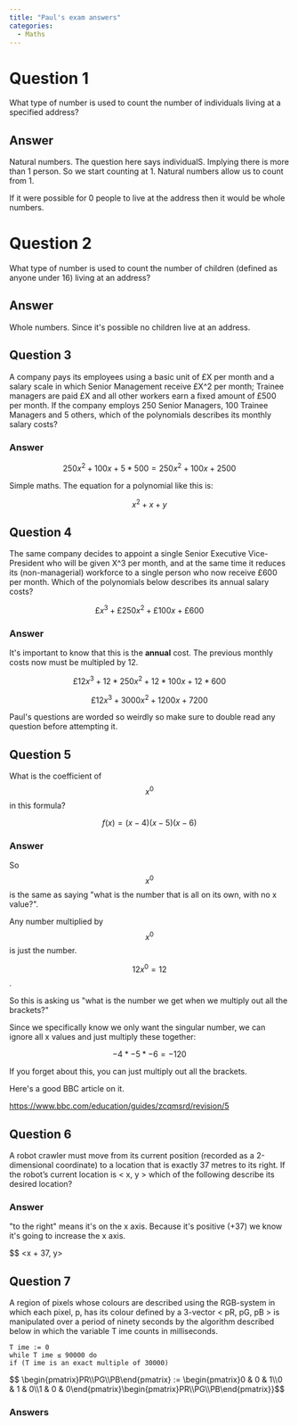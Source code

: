 ```yaml
---
title: "Paul's exam answers"
categories:
  - Maths
---
```


# Question 1

What type of number is used to count the number of individuals living at a specified address?

## Answer

Natural numbers. The question here says individualS. Implying there is more than 1 person. So we start counting at 1. Natural numbers allow us to count from 1.

If it were possible for 0 people to live at the address then it would be whole numbers.

# Question 2

What type of number is used to count the number of children (defined as anyone under 16) living at an address?

## Answer

Whole numbers. Since it's possible no children live at an address.

## Question 3

A company pays its employees using a basic unit of £X per month and a salary scale in which Senior
Management receive £X^2 per month; Trainee managers are paid £X and all other workers earn a fixed
amount of £500 per month. If the company employs 250 Senior Managers, 100 Trainee Managers and
5 others, which of the polynomials describes its monthly salary costs?

### Answer

$$ 250x^2 + 100x + 5 * 500 = 250x^2 + 100x + 2500 $$

Simple maths. The equation for a polynomial like this is:

$$ x^2 + x + y $$

## Question 4

The same company decides to appoint a single Senior Executive Vice-President who will be given
X^3 per month, and at the same time it reduces its (non-managerial) workforce to a single person who
now receive £600 per month. Which of the polynomials below describes its annual salary costs?

$$ £x^3 + £250x^2 + £100x + £600 $$
### Answer

It's important to know that this is the **annual** cost. The previous monthly costs now must be multipled by 12.

$$ £12x^3 + 12 * 250x^2 + 12 * 100x + 12 * 600 $$

$$ £12x^3 + 3000x^2 + 1200x + 7200 $$

Paul's questions are worded so weirdly so make sure to double read any question before attempting it.

## Question 5

What is the coefficient of $$x^0$$ in this formula?

$$f(x) = (x - 4)( x - 5)(x - 6)$$

### Answer

So $$x^0$$ is the same as saying "what is the number that is all on its own,  with no x value?".

Any number multiplied by $$x^0$$ is just the number.

$$ 12x^0 = 12$$.

So this is asking us "what is the number we get when we multiply out all the brackets?"

Since we specifically know we only want the singular number, we can ignore all x values and just multiply these together:

$$ -4 * -5 * -6 = -120$$

If you forget about this, you can just multiply out all the brackets.

Here's a good BBC article on it.

https://www.bbc.com/education/guides/zcqmsrd/revision/5

## Question 6

A robot crawler must move from its current position (recorded as a 2-dimensional coordinate) to a
location that is exactly 37 metres to its right. If the robot’s current location is < x, y > which of the
following describe its desired location?

### Answer

"to the right" means it's on the x axis. Because it's positive (+37) we know it's going to increase the x axis.

$$ <x + 37, y>

## Question 7

A region of pixels whose colours are described using the RGB-system in which each pixel, p, has its
colour defined by a 3-vector < pR, pG, pB > is manipulated over a period of ninety seconds by the
algorithm described below in which the variable T ime counts in milliseconds.

```
T ime := 0
while T ime ≤ 90000 do
if (T ime is an exact multiple of 30000)
```

$$ \begin{pmatrix}PR\\\PG\\\PB\end{pmatrix} := \begin{pmatrix}0 & 0 & 1\\\0 & 1 & 0\\\1 & 0 & 0\end{pmatrix}\begin{pmatrix}PR\\\PG\\\PB\end{pmatrix}}$$

### Answers
